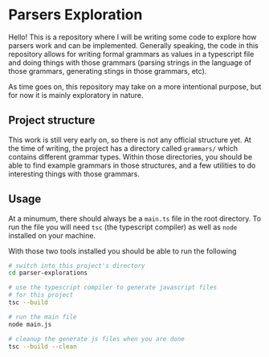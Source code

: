 # Parsers Exploration

Hello! This is a repository where I will be writing some code to explore how parsers work and can be implemented. Generally speaking, the code in this repository allows for writing formal grammars as values in a typescript file and doing things with those grammars (parsing strings in the language of those grammars, generating stings in those grammars, etc).

As time goes on, this repository may take on a more intentional purpose, but for now it is mainly exploratory in nature.

## Project structure

This work is still very early on, so there is not any official structure yet. At the time of writing, the project has a directory called `grammars/` which contains different grammar types. Within those directories, you should be able to find example grammars in those structures, and a few utilities to do interesting things with those grammars.

## Usage

At a minumum, there should always be a `main.ts` file in the root directory. To run the file you will need `tsc` (the typescript compiler) as well as `node` installed on your machine.

With those two tools installed you should be able to run the following

```Bash
# switch into this project's directory
cd parser-explorations

# use the typescript compiler to generate javascript files
# for this project
tsc --build

# run the main file
node main.js

# cleanup the generate js files when you are done
tsc --build --clean
```
